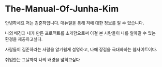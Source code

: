 # The-Manual-Of-Junha-Kim

안녕하세요 저는 김준하입니다. 매뉴얼을 통해 저에 대한 정보를 알 수 있습니다.

나의 배경과 내가 만든 프로젝트를 소개함으로써 이걸 본 사람들이 나를 알아갈 수 있는 환경을 제공하고싶다.

사람들이 김준하라는 사람을 알기쉽게 설명하고, 나에 장점을 극대화하는 웹사이트이다.

취업한는 그날까지 나의 배경을 넓히고싶다
